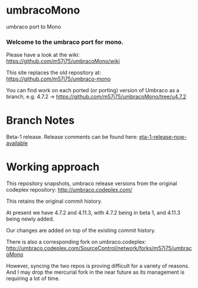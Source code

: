 umbracoMono
===========

umbraco port to Mono

### Welcome to the umbraco port for mono.

Please have a look at the wiki: 
https://github.com/m57j75/umbracoMono/wiki

This site replaces the old repository at:
https://github.com/m57j75/umbraco-mono

You can find work on each ported (or porting) version of Umbraco
as a branch, 
e.g. 4.7.2 -> https://github.com/m57j75/umbracoMono/tree/u4.7.2

# Branch Notes
Beta-1 release. Release comments can be found here:
<a href="http://www.strawberryfin.co.uk/blog/2012/11/19/beta-1-release-now-available/" target="_blank">eta-1-release-now-available</a>

# Working approach 
This repository snapshots, umbraco release versions 
from the original codeplex repository: http://umbraco.codeplex.com/

This retains the original commit history.

At present we have 4.7.2 and 4.11.3, with 4.7.2 being in beta 1, 
and 4.11.3 being newly added.

Our changes are added on top of the existing commit history.

There is also a corresponding fork on umbraco.codeplex:
http://umbraco.codeplex.com/SourceControl/network/forks/m57j75/umbracoMono

However, syncing the two repos is proving difficult for a variety of 
reasons. And I may drop the mercurial fork in the near future as its 
management is requiring a lot of time.




